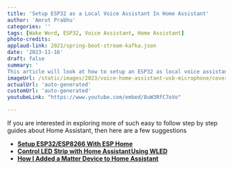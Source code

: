 ```yaml
---
title: 'Setup ESP32 as a Local Voice Assistant In Home Assistant'
author: 'Amrut Prabhu'
categories: ''
tags: [Wake Word, ESP32, Voice Assistant, Home Assistant]
photo-credits:
applaud-link: 2021/spring-boot-stream-kafka.json
date: '2023-11-16'
draft: false
summary: '
This article will look at how to setup an ESP32 as local voice assistant and use Wake word to invoke Home Assistant devices'
imageUrl: /static/images/2023/voice-home-assistant-usb-microphone/cover.jpg
actualUrl: 'auto-generated'
customUrl: 'auto-generated'
youtubeLink: "https://www.youtube.com/embed/8uW3RfC7oVo"

---
```




<TOCInline toc={props.toc} asDisclosure />  



If you are interested in exploring more of such easy to follow step by step guides about Home Assistant, then here are a few suggestions

-   [**Setup ESP32/ESP8266 With ESP Home**](https://smarthomecircle.com/esp32-esp8266-esphome-with-home-assistant)
-   [**Control LED Strip with Home Assistant Using WLED**](https://smarthomecircle.com/how-to-connect-led-strip-with-home-assistant-using-wled)
-   [**How I Added a Matter Device to Home Assistant**](https://smarthomecircle.com/add-matter-devices-to-home-assistant)
